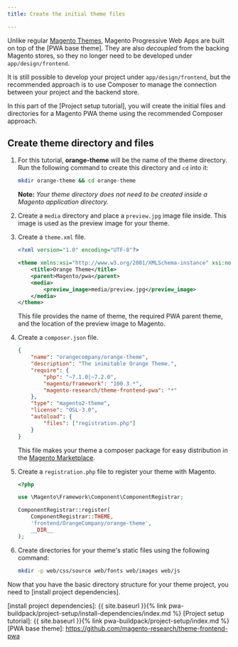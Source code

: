 ```yaml
---
title: Create the initial theme files

---
```


Unlike regular [Magento Themes], Magento Progressive Web Apps are built on top of the [PWA base theme].
They are also *decoupled* from the backing Magento stores, so they no longer need to be developed under `app/design/frontend`.

It is still possible to develop your project under `app/design/frontend`, but 
the recommended approach is to use Composer to manage the connection between your project and the backend store.

In this part of the [Project setup tutorial], you will create the initial files and directories for a Magento PWA theme using the recommended Composer approach.

## Create theme directory and files


1.  For this tutorial, **orange-theme** will be the name of the theme directory.
    Run the following command to create this directory and `cd` into it:

    ``` bash
    mkdir orange-theme && cd orange-theme
    ```

    **Note:**
    *Your theme directory does not need to be created inside a Magento application directory.*

1. Create a `media` directory and place a `preview.jpg` image file inside.
    This image is used as the preview image for your theme.
1. Create a `theme.xml` file.

    ``` xml
    <?xml version="1.0" encoding="UTF-8"?>

    <theme xmlns:xsi="http://www.w3.org/2001/XMLSchema-instance" xsi:noNamespaceSchemaLocation="urn:magento:framework:Config/etc/theme.xsd">
        <title>Orange Theme</title>
        <parent>Magento/pwa</parent>
        <media>
            <preview_image>media/preview.jpg</preview_image>
        </media>
    </theme>
    ```

    This file provides the name of theme, the required PWA parent theme, and the location of the preview image to Magento.

1. Create a `composer.json` file.

    ``` json
    {
        "name": "orangecompany/orange-theme",
        "description": "The inimitable Orange Theme.",
        "require": {
            "php": "~7.1.0|~7.2.0",
            "magento/framework": "100.3.*",
            "magento-research/theme-frontend-pwa": "*"
        },
        "type": "magento2-theme",
        "license": "OSL-3.0",
        "autoload": {
            "files": ["registration.php"]
        }
    }
    ```

    This file makes your theme a composer package for easy distribution in the [Magento Marketplace].
1. Create a `registration.php` file to register your theme with Magento.

    ``` php
    <?php

    use \Magento\Framework\Component\ComponentRegistrar;

    ComponentRegistrar::register(
        ComponentRegistrar::THEME,
        'frontend/OrangeCompany/orange-theme',
        __DIR__
    );

    ```
1. Create directories for your theme's static files using the following command:

    ``` bash
    mkdir -p web/css/source web/fonts web/images web/js
    ```

Now that you have the basic directory structure for your theme project, you need to [install project dependencies].


[Magento Themes]: http://devdocs.magento.com/guides/v2.3/frontend-dev-guide/themes/theme-create.html
[Magento Marketplace]: https://marketplace.magento.com/
[install project dependencies]: {{ site.baseurl }}{% link pwa-buildpack/project-setup/install-dependencies/index.md %}
[Project setup tutorial]: {{ site.baseurl }}{% link pwa-buildpack/project-setup/index.md %}
[PWA base theme]: https://github.com/magento-research/theme-frontend-pwa